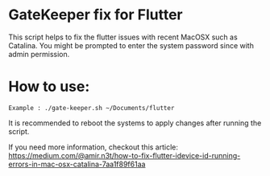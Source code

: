 # GateKeeper fix for Flutter 
This script helps to fix the flutter issues with recent MacOSX such as Catalina. You might be prompted to enter the system password since with admin permission.



# How to use:
```
Example : ./gate-keeper.sh ~/Documents/flutter
```

It is recommended to reboot the systems to apply changes after running the script.



If you need more information, checkout this article: 
https://medium.com/@amir.n3t/how-to-fix-flutter-idevice-id-running-errors-in-mac-osx-catalina-7aa1f89f61aa
